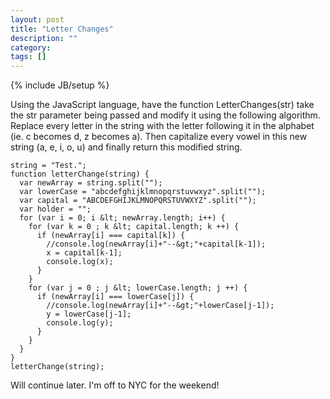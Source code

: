 ```yaml
---
layout: post
title: "Letter Changes"
description: ""
category: 
tags: []
---
```

{% include JB/setup %}

Using the JavaScript language, have the function LetterChanges(str) take the str parameter being passed and modify it using the following algorithm. Replace every letter in the string with the letter following it in the alphabet (ie. c becomes d, z becomes a). Then capitalize every vowel in this new string (a, e, i, o, u) and finally return this modified string.

  	string = "Test.";
  	function letterChange(string) {
      var newArray = string.split("");
      var lowerCase = "abcdefghijklmnopqrstuvwxyz".split("");
      var capital = "ABCDEFGHIJKLMNOPQRSTUVWXYZ".split("");
      var holder = "";
      for (var i = 0; i &lt; newArray.length; i++) {
        for (var k = 0 ; k &lt; capital.length; k ++) {
          if (newArray[i] === capital[k]) {
            //console.log(newArray[i]+"--&gt;"+capital[k-1]);
            x = capital[k-1];
            console.log(x);
          }
        }
        for (var j = 0 ; j &lt; lowerCase.length; j ++) {
          if (newArray[i] === lowerCase[j]) {
            //console.log(newArray[i]+"--&gt;"+lowerCase[j-1]);
            y = lowerCase[j-1];
            console.log(y);
          }
        }
      }
    }
    letterChange(string);

Will continue later. I'm off to NYC for the weekend!